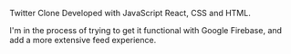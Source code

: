 Twitter Clone Developed with JavaScript React, CSS and HTML.

I'm in the process of trying to get it functional with Google Firebase, and add a more extensive feed experience.
